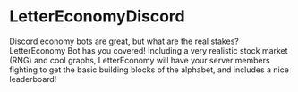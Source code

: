 # LetterEconomyDiscord
Discord economy bots are great, but what are the real stakes? LetterEconomy Bot has you covered! Including a very realistic stock market (RNG) and cool graphs, LetterEconomy will have your server members fighting to get the basic building blocks of the alphabet, and includes a nice leaderboard!
